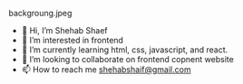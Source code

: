 backgroung.jpeg
- 👋 Hi, I’m Shehab Shaef
- 👀 I’m interested in frontend
- 🌱 I’m currently learning html, css, javascript, and react.
- 💞️ I’m looking to collaborate on frontend copnent website
- 📫 How to reach me shehabshaif@gmail.com

<!---
ShehabShaef/ShehabShaef is a ✨ special ✨ repository because its `README.md` (this file) appears on your GitHub profile.
You can click the Preview link to take a look at your changes.
--->

